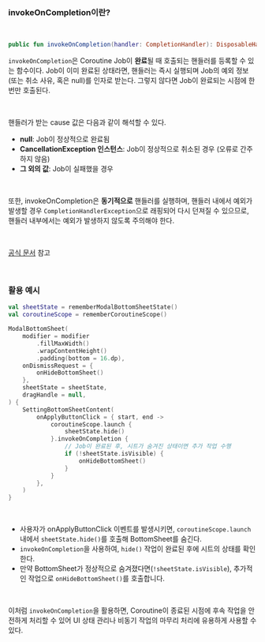 ### **invokeOnCompletion이란?**

<br>

```kotlin
public fun invokeOnCompletion(handler: CompletionHandler): DisposableHandle
```

`invokeOnCompletion`은 Coroutine Job이 **완료**될 때 호출되는 핸들러를 등록할 수 있는 함수이다. Job이 이미 완료된 상태라면, 핸들러는 즉시 실행되며 Job의 예외 정보(또는 취소 사유, 혹은 null)를 인자로 받는다. 그렇지 않다면 Job이 완료되는 시점에 한 번만 호출된다.

<br>

핸들러가 받는 cause 값은 다음과 같이 해석할 수 있다.

- **null**: Job이 정상적으로 완료됨
- **CancellationException 인스턴스**: Job이  정상적으로 취소된 경우 (오류로 간주하지 않음)
- **그 외의 값**: Job이  실패했을 경우

<br>

또한, invokeOnCompletion은 **동기적으로** 핸들러를 실행하며, 핸들러 내에서 예외가 발생할 경우 `CompletionHandlerException`으로 래핑되어 다시 던져질 수 있으므로, 핸들러 내부에서는 예외가 발생하지 않도록 주의해야 한다.

<br>

[공식 문서](https://kotlinlang.org/api/kotlinx.coroutines/kotlinx-coroutines-core/kotlinx.coroutines/-job/invoke-on-completion.html) 참고 

<br>

### **활용 예시**

```kotlin
val sheetState = rememberModalBottomSheetState()
val coroutineScope = rememberCoroutineScope()

ModalBottomSheet(
    modifier = modifier
        .fillMaxWidth()
        .wrapContentHeight()
        .padding(bottom = 16.dp),
    onDismissRequest = {
        onHideBottomSheet()
    },
    sheetState = sheetState,
    dragHandle = null,
) {
    SettingBottomSheetContent(
        onApplyButtonClick = { start, end ->
            coroutineScope.launch {
                sheetState.hide()
            }.invokeOnCompletion {
                // Job이 완료된 후, 시트가 숨겨진 상태이면 추가 작업 수행
                if (!sheetState.isVisible) {
                    onHideBottomSheet()
                }
            }
        },
    )
}
```
<br>

- 사용자가 onApplyButtonClick 이벤트를 발생시키면, `coroutineScope.launch` 내에서 `sheetState.hide()`를 호출해 BottomSheet를 숨긴다.
- `invokeOnCompletion`을 사용하여, `hide()` 작업이 완료된 후에 시트의 상태를 확인한다.
- 만약 BottomSheet가 정상적으로 숨겨졌다면(`!sheetState.isVisible`), 추가적인 작업으로 `onHideBottomSheet()`를 호출합니다.

<br>

이처럼 `invokeOnCompletion`을 활용하면, Coroutine이 종료된 시점에 후속 작업을 안전하게 처리할 수 있어 UI 상태 관리나 비동기 작업의 마무리 처리에 유용하게 사용할 수 있다.
